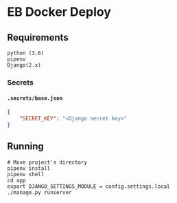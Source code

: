 # EB Docker Deploy

## Requirements

    python (3.6)
    pipenv
    Django(2.x)

### Secrets

#### `.secrets/base.json`


```json
{
    "SECRET_KEY": "<Django secret key>"
}
```

## Running

```
# Move project's directory
pipenv install
pipenv shell
cd app
export DJANGO_SETTINGS_MODULE = config.settings.local
./manage.py runserver

```